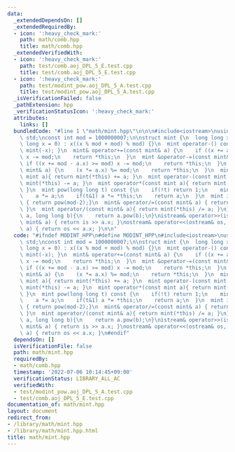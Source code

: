 ```yaml
---
data:
  _extendedDependsOn: []
  _extendedRequiredBy:
  - icon: ':heavy_check_mark:'
    path: math/comb.hpp
    title: math/comb.hpp
  _extendedVerifiedWith:
  - icon: ':heavy_check_mark:'
    path: test/comb.aoj_DPL_5_E.test.cpp
    title: test/comb.aoj_DPL_5_E.test.cpp
  - icon: ':heavy_check_mark:'
    path: test/modint_pow.aoj_DPL_5_A.test.cpp
    title: test/modint_pow.aoj_DPL_5_A.test.cpp
  _isVerificationFailed: false
  _pathExtension: hpp
  _verificationStatusIcon: ':heavy_check_mark:'
  attributes:
    links: []
  bundledCode: "#line 1 \"math/mint.hpp\"\n\n\n#include<iostream>\nusing namespace\
    \ std;\nconst int mod = 1000000007;\n\nstruct mint {\n  long long x;\n  mint(long\
    \ long x = 0) : x((x % mod + mod) % mod) {}\n  mint operator-() const { return\
    \ mint(-x); }\n  mint& operator+=(const mint& a) {\n    if ((x += a.x) >= mod)\
    \ x -= mod;\n    return *this;\n  }\n  mint &operator-=(const mint& a) {\n   \
    \ if ((x += mod - a.x) >= mod) x -= mod;\n    return *this;\n  }\n  mint &operator*=(const\
    \ mint& a) {\n    (x *= a.x) %= mod;\n    return *this;\n  }\n  mint operator+(const\
    \ mint a){ return mint(*this) += a; }\n  mint operator-(const mint a){ return\
    \ mint(*this) -= a; }\n  mint operator*(const mint a){ return mint(*this) *= a;\
    \ }\n  mint pow(long long t) const {\n    if(!t) return 1;\n    mint a = pow(t>>1);\n\
    \    a *= a;\n    if(t&1) a *= *this;\n    return a;\n  }\n  mint inv() const\
    \ { return pow(mod-2);}\n  mint& operator/=(const mint& a) { return *this *= a.inv();\
    \ }\n  mint operator/(const mint& a){ return mint(*this) /= a; }\n};\nmint pow(mint\
    \ a, long long b){\n    return a.pow(b);\n}\nistream& operator>>(istream& is,\
    \ mint& a) { return is >> a.x; }\nostream& operator<<(ostream& os, const mint&\
    \ a) { return os << a.x; }\n\n"
  code: "#ifndef MODINT_HPP\n#define MODINT_HPP\n#include<iostream>\nusing namespace\
    \ std;\nconst int mod = 1000000007;\n\nstruct mint {\n  long long x;\n  mint(long\
    \ long x = 0) : x((x % mod + mod) % mod) {}\n  mint operator-() const { return\
    \ mint(-x); }\n  mint& operator+=(const mint& a) {\n    if ((x += a.x) >= mod)\
    \ x -= mod;\n    return *this;\n  }\n  mint &operator-=(const mint& a) {\n   \
    \ if ((x += mod - a.x) >= mod) x -= mod;\n    return *this;\n  }\n  mint &operator*=(const\
    \ mint& a) {\n    (x *= a.x) %= mod;\n    return *this;\n  }\n  mint operator+(const\
    \ mint a){ return mint(*this) += a; }\n  mint operator-(const mint a){ return\
    \ mint(*this) -= a; }\n  mint operator*(const mint a){ return mint(*this) *= a;\
    \ }\n  mint pow(long long t) const {\n    if(!t) return 1;\n    mint a = pow(t>>1);\n\
    \    a *= a;\n    if(t&1) a *= *this;\n    return a;\n  }\n  mint inv() const\
    \ { return pow(mod-2);}\n  mint& operator/=(const mint& a) { return *this *= a.inv();\
    \ }\n  mint operator/(const mint& a){ return mint(*this) /= a; }\n};\nmint pow(mint\
    \ a, long long b){\n    return a.pow(b);\n}\nistream& operator>>(istream& is,\
    \ mint& a) { return is >> a.x; }\nostream& operator<<(ostream& os, const mint&\
    \ a) { return os << a.x; }\n#endif"
  dependsOn: []
  isVerificationFile: false
  path: math/mint.hpp
  requiredBy:
  - math/comb.hpp
  timestamp: '2022-07-06 10:14:45+09:00'
  verificationStatus: LIBRARY_ALL_AC
  verifiedWith:
  - test/modint_pow.aoj_DPL_5_A.test.cpp
  - test/comb.aoj_DPL_5_E.test.cpp
documentation_of: math/mint.hpp
layout: document
redirect_from:
- /library/math/mint.hpp
- /library/math/mint.hpp.html
title: math/mint.hpp
---
```

